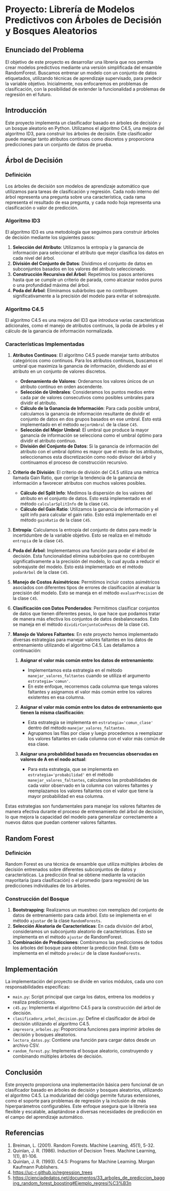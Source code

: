 # Proyecto: Librería de Modelos Predictivos con Árboles de Decisión y Bosques Aleatorios

## Enunciado del Problema

El objetivo de este proyecto es desarrollar una librería que nos permita crear modelos predictivos mediante una versión simplificada del ensamble RandomForest. Buscamos entrenar un modelo con un conjunto de datos etiquetados, utilizando técnicas de aprendizaje supervisado, para predecir la variable objetivo. Inicialmente, nos enfocaremos en problemas de clasificación, con la posibilidad de extender la funcionalidad a problemas de regresión en el futuro.

## Introducción

Este proyecto implementa un clasificador basado en árboles de decisión y un bosque aleatorio en Python. Utilizamos el algoritmo C4.5, una mejora del algoritmo ID3, para construir los árboles de decisión. Este clasificador puede manejar tanto atributos continuos como discretos y proporciona predicciones para un conjunto de datos de prueba.

## Árbol de Decisión

### Definición

Los árboles de decisión son modelos de aprendizaje automático que utilizamos para tareas de clasificación y regresión. Cada nodo interno del árbol representa una pregunta sobre una característica, cada rama representa el resultado de esa pregunta, y cada nodo hoja representa una clasificación o valor de predicción.

### Algoritmo ID3

El algoritmo ID3 es una metodología que seguimos para construir árboles de decisión mediante los siguientes pasos:

1. **Selección del Atributo**: Utilizamos la entropía y la ganancia de información para seleccionar el atributo que mejor clasifica los datos en cada nivel del árbol.
2. **División del Conjunto de Datos**: Dividimos el conjunto de datos en subconjuntos basados en los valores del atributo seleccionado.
3. **Construcción Recursiva del Árbol**: Repetimos los pasos anteriores hasta que se cumple un criterio de parada, como alcanzar nodos puros o una profundidad máxima del árbol.
4. **Poda del Árbol**: Eliminamos subárboles que no contribuyen significativamente a la precisión del modelo para evitar el sobreajuste.

### Algoritmo C4.5

El algoritmo C4.5 es una mejora del ID3 que introduce varias características adicionales, como el manejo de atributos continuos, la poda de árboles y el cálculo de la ganancia de información normalizada.

### Características Implementadas

1. **Atributos Continuos**: El algoritmo C4.5 puede manejar tanto atributos categóricos como continuos. Para los atributos continuos, buscamos el umbral que maximiza la ganancia de información, dividiendo así el atributo en un conjunto de valores discretos.
   - **Ordenamiento de Valores**: Ordenamos los valores únicos de un atributo continuo en orden ascendente.
   - **Selección de Umbrales**: Consideramos los puntos medios entre cada par de valores consecutivos como posibles umbrales para dividir el atributo.
   - **Cálculo de la Ganancia de Información**: Para cada posible umbral, calculamos la ganancia de información resultante de dividir el conjunto de datos en dos grupos basados en ese umbral. Esto está implementado en el método `mejorUmbral` de la clase `C45`.
   - **Selección del Mejor Umbral**: El umbral que produce la mayor ganancia de información se selecciona como el umbral óptimo para dividir el atributo continuo.
   - **División del Conjunto de Datos**: Si la ganancia de información del atributo con el umbral óptimo es mayor que el resto de los atributos, seleccionamos esta discretización como nodo divisor del árbol y continuamos el proceso de construcción recursivo.

2. **Criterio de División**: El criterio de división del C4.5 utiliza una métrica llamada Gain Ratio, que corrige la tendencia de la ganancia de información a favorecer atributos con muchos valores posibles.
   - **Cálculo del Split Info**: Medimos la dispersión de los valores del atributo en el conjunto de datos. Esto está implementado en el método `calcularSplitInfo` de la clase `C45`.
   - **Cálculo del Gain Ratio**: Utilizamos la ganancia de información y el split info para calcular el gain ratio. Esto está implementado en el método `gainRatio` de la clase `C45`.

3. **Entropía**: Calculamos la entropía del conjunto de datos para medir la incertidumbre de la variable objetivo. Esto se realiza en el método `entropia` de la clase `C45`.

4. **Poda del Árbol**: Implementamos una función para podar el árbol de decisión. Esta funcionalidad elimina subárboles que no contribuyen significativamente a la precisión del modelo, lo cual ayuda a reducir el sobreajuste del modelo. Esto está implementado en el método `podarArbol` de la clase `C45`.

5. **Manejo de Costos Asimétricos**: Permitimos incluir costos asimétricos asociados con diferentes tipos de errores de clasificación al evaluar la precisión del modelo. Esto se maneja en el método `evaluarPrecision` de la clase `C45`.

6. **Clasificación con Datos Ponderados**: Permitimos clasificar conjuntos de datos que tienen diferentes pesos, lo que hace que podamos tratar de manera más efectiva los conjuntos de datos desbalanceados. Esto se maneja en el método `dividirConjuntoConPesos` de la clase `C45`.

7. **Manejo de Valores Faltantes**: En este proyecto hemos implementado diversas estrategias para manejar valores faltantes en los datos de entrenamiento utilizando el algoritmo C4.5. Las detallamos a continuación:

   1. **Asignar el valor más común entre los datos de entrenamiento**:
      - Implementamos esta estrategia en el método `manejar_valores_faltantes` cuando se utiliza el argumento `estrategia='comun'`.
      - En este enfoque, recorremos cada columna que tenga valores faltantes y asignamos el valor más común entre los valores existentes en esa columna.

   2. **Asignar el valor más común entre los datos de entrenamiento que tienen la misma clasificación**:
      - Esta estrategia se implementa en `estrategia='comun_clase'` dentro del método `manejar_valores_faltantes`.
      - Agrupamos las filas por clase y luego procedemos a reemplazar los valores faltantes en cada columna con el valor más común de esa clase.

   3. **Asignar una probabilidad basada en frecuencias observadas en valores de A en el nodo actual**:
      - Para esta estrategia, que se implementa en `estrategia='probabilidad'` en el método `manejar_valores_faltantes`, calculamos las probabilidades de cada valor observado en la columna con valores faltantes y reemplazamos los valores faltantes con el valor que tiene la mayor probabilidad en esa columna.

Estas estrategias son fundamentales para manejar los valores faltantes de manera efectiva durante el proceso de entrenamiento del árbol de decisión, lo que mejora la capacidad del modelo para generalizar correctamente a nuevos datos que puedan contener valores faltantes.

## Random Forest

### Definición

Random Forest es una técnica de ensamble que utiliza múltiples árboles de decisión entrenados sobre diferentes subconjuntos de datos y características. La predicción final se obtiene mediante la votación mayoritaria (para clasificación) o el promedio (para regresión) de las predicciones individuales de los árboles.

### Construcción del Bosque

1. **Bootstrapping**: Realizamos un muestreo con reemplazo del conjunto de datos de entrenamiento para cada árbol. Esto se implementa en el método `ajustar` de la clase `RandomForests`.
2. **Selección Aleatoria de Características**: En cada división del árbol, consideramos un subconjunto aleatorio de características. Esto se implementa en el método `ajustar` de RandomForest.
3. **Combinación de Predicciones**: Combinamos las predicciones de todos los árboles del bosque para obtener la predicción final. Esto se implementa en el método `predecir` de la clase `RandomForests`.

## Implementación

La implementación del proyecto se divide en varios módulos, cada uno con responsabilidades específicas:

- `main.py`: Script principal que carga los datos, entrena los modelos y realiza predicciones.
- `c45.py`: Implementa el algoritmo C4.5 para la construcción del árbol de decisión.
- `clasificadora_arbol_decision.py`: Define el clasificador de árbol de decisión utilizando el algoritmo C4.5.
- `impresora_arboles.py`: Proporciona funciones para imprimir árboles de decisión y bosques aleatorios.
- `lectora_datos.py`: Contiene una función para cargar datos desde un archivo CSV.
- `random_forest.py`: Implementa el bosque aleatorio, construyendo y combinando múltiples árboles de decisión.

## Conclusión

Este proyecto proporciona una implementación básica pero funcional de un clasificador basado en árboles de decisión y bosques aleatorios, utilizando el algoritmo C4.5. La modularidad del código permite futuras extensiones, como el soporte para problemas de regresión y la inclusión de más hiperparámetros configurables. Este enfoque asegura que la librería sea flexible y escalable, adaptándose a diversas necesidades de predicción en el campo del aprendizaje automático.

## Referencias

1. Breiman, L. (2001). Random Forests. Machine Learning, 45(1), 5-32.
2. Quinlan, J. R. (1986). Induction of Decision Trees. Machine Learning, 1(1), 81-106.
3. Quinlan, J. R. (1993). C4.5: Programs for Machine Learning. Morgan Kaufmann Publishers.
4. https://uc-r.github.io/regression_trees
5. https://cienciadedatos.net/documentos/33_arboles_de_prediccion_bagging_random_forest_boosting#Ejemplo_regresi%C3%B3n
